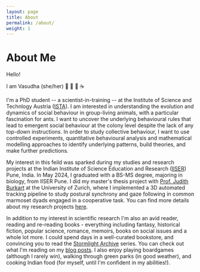```yaml
---
layout: page
title: About
permalink: /about/
weight: 1
---
```


# **About Me** 

Hello!<br>

I am Vasudha (she/her) :book: :ant: :rainbow: :coffee: 

I'm a PhD student -- a scientist-in-training -- at the Institute of Science and Technlogy Austria ([ISTA](https://ist.ac.at/home)). I am interested in understanding the evolution and dynamics of social behaviour in group-living animals, with a particular fascination for ants. I want to uncover the underlying behavioural rules that lead to emergent social behaviour at the colony level despite the lack of any top-down instructions. In order to study collective behaviour, I want to use controlled experiments, quantitative behavioural analysis and mathematical modelling approaches to identify underlying patterns, build theories, and make further predictions.

My interest in this feild was sparked during my studies and research projects at the Indian Institute of Science Education and Research ([IISER](https://www.iiserpune.ac.in/)) Pune, India. In May 2024, I graduated with a BS-MS degree, majoring in biology, from IISER Pune. I did my master's thesis project with [Prof. Judith Burkart](https://evocog-uzh.squarespace.com/) at the University of Zurich, where I implemented a 3D automated tracking pipeline to study postural synchrony and gaze following in common marmoset dyads engaged in a cooperative task. You can find more details about my research projects [here](/projects/). 

In addition to my interest in scientific research I'm also an avid reader, reading and re-reading books - everything including fantasy, historical fiction, popular science, romance, memoirs, books on social issues and a whole lot more. I could spend days in a well-curated bookstore, and convincing you to read the [Stormlight Archive](https://www.brandonsanderson.com/the-stormlight-archive-series/) series. You can check out what I'm reading on my [blog posts](/blog/). I also enjoy playing boardgames (although I rarely win), walking through green parks (in good weather), and cooking Indian food (for myself, until I'm confident in my abilities!).

<!-- Download my [CV here](/files/CV - Vasudha Kulkarni.pdf). -->

<!-- <div class="row">
{% include about/skills.html title="Programming Skills" source=site.data.programming-skills %}
{% include about/skills.html title="Other Skills" source=site.data.other-skills %}
</div> -->

<!-- <div class="row">
{% include about/timeline.html %}
</div> -->